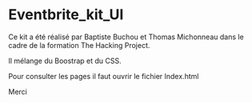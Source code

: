 # Eventbrite_kit_UI

Ce kit a été réalisé par Baptiste Buchou et Thomas Michonneau dans le cadre de la formation The Hacking Project. 

Il mélange du Boostrap et du CSS. 

Pour consulter les pages il faut ouvrir le fichier Index.html

Merci 
